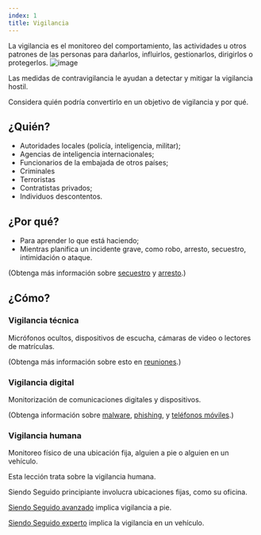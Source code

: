 ```yaml
---
index: 1
title: Vigilancia
---
```

La vigilancia es el monitoreo del comportamiento, las actividades u otros patrones de las personas para dañarlos, influirlos, gestionarlos, dirigirlos o protegerlos.
![image](surveillance1.png)

Las medidas de contravigilancia le ayudan a detectar y mitigar la vigilancia hostil.

Considera quién podría convertirlo en un objetivo de vigilancia y por qué.

## ¿Quién?

*   Autoridades locales (policía, inteligencia, militar);
*   Agencias de inteligencia internacionales;
*   Funcionarios de la embajada de otros países;
*   Criminales
*   Terroristas
*   Contratistas privados;
*   Individuos descontentos.

## ¿Por qué?

*   Para aprender lo que está haciendo;
*   Mientras planifica un incidente grave, como robo, arresto, secuestro, intimidación o ataque.

(Obtenga más información sobre [secuestro](umbrella://incident-response/kidnapping/beginner)  y [arresto](umbrella://incident-response/arrests).)

## ¿Cómo?

### Vigilancia técnica

Micrófonos ocultos, dispositivos de escucha, cámaras de video o lectores de matrículas.

(Obtenga más información sobre esto en [reuniones](umbrella://work/meetings).)

### Vigilancia digital

Monitorización de comunicaciones digitales y dispositivos.

(Obtenga información sobre  [malware](umbrella://information/malware/beginner), [phishing](umbrella://communications/phishing), y [teléfonos móviles](umbrella://communications/mobile-phones).)

### Vigilancia humana

Monitoreo físico de una ubicación fija, alguien a pie o alguien en un vehículo.

Esta lección trata sobre la vigilancia humana.

Siendo Seguido principiante involucra ubicaciones fijas, como su oficina.

[Siendo Seguido avanzado](umbrella://work/being-followed/advanced) implica vigilancia a pie.

[Siendo Seguido experto](umbrella://work/being-followed/expert) implica la vigilancia en un vehículo.
